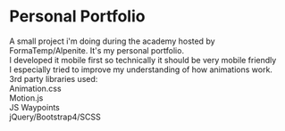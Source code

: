 # Personal Portfolio
A small project i'm doing during the academy hosted by FormaTemp/Alpenite. It's my personal portfolio. <br>
I developed it mobile first so technically it should be very mobile friendly <br>
I especially tried to improve my understanding of how animations work.<br>
3rd party libraries used: <br>
Animation.css <br>
Motion.js <br>
JS Waypoints <br>
jQuery/Bootstrap4/SCSS <br>
